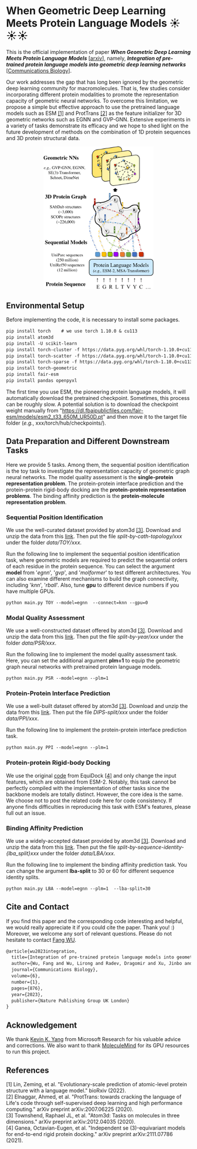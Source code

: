# When Geometric Deep Learning Meets Protein Language Models ☀️☀️☀️ 
 
This is the official implementation of paper ***When Geometric Deep Learning Meets Protein Language Models*** [[arxiv](https://arxiv.org/abs/2212.03447)], namely, ***Integration of pre-trained protein language models into geometric deep learning networks*** [[Communications Biology](https://www.nature.com/articles/s42003-023-05133-1)].  

Our work addresses the gap that has long been ignored by the geometric deep learning community for macromolecules. That is, few studies consider
incorporating different protein modalities to promote the representation capacity of geometric neural networks. To overcome this limitation, we 
propose a simple but effective approach to use the pretrained language models such as ESM [[1]](#1) and ProtTrans [[2]](#2) as the feature initializer for 
3D geometric networks such as EGNN and GVP-GNN. Extensive experiments in a variety of tasks demonstrate its efficacy and we hope to shed light on the future 
development of methods on the combination of 1D protein sequences and 3D protein structural data. 

<p align="center"><img src="model.png" alt="drawing" width="300"/></p>

## Environmental Setup
Before implementing the code, it is necessary to install some packages. 
```markdown
pip install torch    # we use torch 1.10.0 & cu113
pip install atom3d
pip install -U scikit-learn
pip install torch-cluster -f https://data.pyg.org/whl/torch-1.10.0+cu113.html
pip install torch-scatter -f https://data.pyg.org/whl/torch-1.10.0+cu113.html 
pip install torch-sparse -f https://data.pyg.org/whl/torch-1.10.0+cu113.html 
pip install torch-geometric
pip install fair-esm  
pip install pandas openpyxl   
```
The first time you use ESM, the pioneering protein language models, it will automatically download the pretrained checkpoint. 
Sometimes, this process can be roughly slow. A potential solution is to download the checkpoint weight manually from 
"https://dl.fbaipublicfiles.com/fair-esm/models/esm2_t33_650M_UR50D.pt" and then move it to the target file folder (*e.g.*, 
xxx/torch/hub/checkpoints/).


## Data Preparation and Different Downstream Tasks
Here we provide 5 tasks. Among them, the sequential position identification is the toy task to investigate the representation capacity of geometric 
graph neural networks. The model quality assessment is the **single-protein representation problem**. The protein-protein interface prediction and the 
protein-protein rigid-body docking are the **protein-protein representation problems**. The binding affinity prediction is the **protein-molecule representation 
problem**. 

### Sequential Position Identification 
We use the well-curated dataset provided by atom3d [[3]](#3). Download and unzip the data from this [link](https://zenodo.org/record/5026743#.Y56sonZBxD8).
Then put the file *split-by-cath-topology/xxx* under the folder *data/TOY/xxx*.

Run the following line to implement the sequential position identification task, where geometric models are required to predict the 
sequential orders of each residue in the protein sequence. You can select the argument **model** from '*egnn*', '*gvp*', and '*molformer*' to 
test different architectures. You can also examine different mechanisms to build the graph connectivity, including '*knn*', '*rball*'. 
Also, tune **gpu** to different device numbers if you have multiple GPUs. 
```markdown
python main.py TOY --model=egnn  --connect=knn --gpu=0
```

### Modal Quality Assessment 
We use a well-constructed dataset offered by atom3d [[3]](#3). Download and unzip the data from this [link](https://zenodo.org/record/4915648#.Y56tVXZBxD8).
Then put the file *split-by-year/xxx* under the folder *data/PSR/xxx*.

Run the following line to implement the model quality assessment task. Here, you can set the additional argument **plm=1** to equip the 
geometric graph neural networks with pretrained protein language models. 
```markdown
python main.py PSR --model=egnn --plm=1
```

### Protein-Protein Interface Prediction
We use a well-built dataset offered by atom3d [[3]](#3). Download and unzip the data from this [link](https://zenodo.org/record/4911102).
Then put the file *DIPS-split/xxx* under the folder *data/PPI/xxx*.

Run the following line to implement the protein-protein interface prediction task.
```markdown
python main.py PPI --model=egnn --plm=1
```

### Protein-protein Rigid-body Docking
We use the original [code](https://github.com/octavian-ganea/equidock_public) from EquiDock [[4]](#4) and only change the input features, which are 
obtained from ESM-2. Notably, this task cannot be perfectly compiled with the implementation of other tasks since the backbone models are totally distinct.
However, the core idea is the same. We choose not to post the related code here for code consistency. If anyone finds difficulties in reproducing this task
with ESM's features, please full out an issue. 


### Binding Affinity Prediction 
We use a widely-accepted dataset provided by atom3d [[3]](#3). Download and unzip the data from this [link](https://zenodo.org/record/4914718#.Y56xXXZBxD8).
Then put the file *split-by-sequence-identity-{lba_split}xxx* under the folder *data/LBA/xxx*.

Run the following line to implement the binding affinity prediction task. You can change the argument **lba-split** to 30 or 60 
for different sequence identity splits. 
```markdown
python main.py LBA --model=egnn --plm=1  --lba-split=30
```

## Cite and Contact
If you find this paper and the corresponding code interesting and helpful, 
we would really appreciate it if you could cite the paper. Thank you! :)
Moreover, we welcome any sort of relevant questions. Please do not hesitate to contact [Fang WU](mailto:fangwu97@stanford.edu).
```markdown
@article{wu2023integration,
  title={Integration of pre-trained protein language models into geometric deep learning networks},
  author={Wu, Fang and Wu, Lirong and Radev, Dragomir and Xu, Jinbo and Li, Stan Z},
  journal={Communications Biology},
  volume={6},
  number={1},
  pages={876},
  year={2023},
  publisher={Nature Publishing Group UK London}
}
```

## Acknowledgement
We thank [Kevin K. Yang](https://scholar.google.com/citations?user=mq-Vzk8AAAAJ&hl=en) from Microsoft Research for his valuable advice and corrections.
We also want to thank [MoleculeMind](http://moleculemind.com/) for its GPU resources to run this project. 

## References
<a id="1">[1]</a> 
Lin, Zeming, et al. "Evolutionary-scale prediction of atomic-level protein structure with a language model." bioRxiv (2022).      
<a id="2">[2]</a> 
Elnaggar, Ahmed, et al. "ProtTrans: towards cracking the language of Life's code through self-supervised deep learning and high performance computing." arXiv preprint arXiv:2007.06225 (2020).  
<a id="3">[3]</a> 
Townshend, Raphael JL, et al. "Atom3d: Tasks on molecules in three dimensions." arXiv preprint arXiv:2012.04035 (2020).    
<a id="4">[4]</a> 
Ganea, Octavian-Eugen, et al. "Independent se (3)-equivariant models for end-to-end rigid protein docking." arXiv preprint arXiv:2111.07786 (2021).

